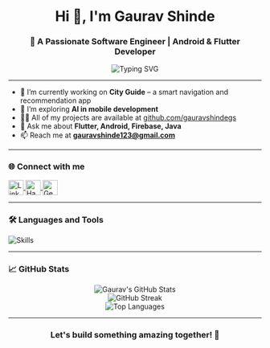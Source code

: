 <h1 align="center">Hi 👋, I'm Gaurav Shinde</h1>
<h3 align="center">🚀 A Passionate Software Engineer | Android & Flutter Developer</h3>

<p align="center">
  <img src="https://readme-typing-svg.herokuapp.com?font=Fira+Code&weight=500&pause=1000&color=F76C0C&center=true&vCenter=true&width=435&lines=Android+%7C+Flutter+Developer;Building+Smart+Mobile+Apps;Always+Learning+%26+Exploring+Tech" alt="Typing SVG" />
</p>

---

- 🔭 I’m currently working on **City Guide** – a smart navigation and recommendation app  
- 🌱 I’m exploring **AI in mobile development**  
- 👨‍💻 All of my projects are available at [github.com/gauravshindegs](https://github.com/gauravshindegs)  
- 💬 Ask me about **Flutter, Android, Firebase, Java**  
- 📫 Reach me at **gauravshinde123@gmail.com**

---

<h3 align="left">🌐 Connect with me</h3>
<p align="left">
  <a href="https://linkedin.com/in/gaurav-shinde-23a4aa224/" target="blank">
    <img align="center" src="https://skillicons.dev/icons?i=linkedin" alt="LinkedIn" height="30"/>
  </a>
  <a href="https://www.hackerrank.com/gauravshindegs14" target="blank">
    <img align="center" src="https://skillicons.dev/icons?i=hackerrank" alt="HackerRank" height="30"/>
  </a>
  <a href="https://auth.geeksforgeeks.org/user/gauravshindegs123" target="blank">
    <img align="center" src="https://upload.wikimedia.org/wikipedia/commons/thumb/4/43/GeeksforGeeks.svg/512px-GeeksforGeeks.svg.png?20221119191502" alt="GeeksforGeeks" height="30" />
  </a>
</p>

---

<h3 align="left">🛠️ Languages and Tools</h3>
<p align="left">
  <img src="https://skillicons.dev/icons?i=flutter,dart,java,androidstudio,firebase,mysql,sqlite,python,html,css,bootstrap,github" alt="Skills" />
</p>

---

<h3 align="left">📈 GitHub Stats</h3>
<p align="center">
  <img src="https://github-readme-stats.vercel.app/api?username=GauravShinde14&show_icons=true&theme=react&hide_border=true" alt="Gaurav's GitHub Stats" />
  <br/>
  <img src="https://github-readme-streak-stats.herokuapp.com/?user=GauravShinde14&theme=react&hide_border=true" alt="GitHub Streak" />
  <br/>
  <img src="https://github-readme-stats.vercel.app/api/top-langs/?username=GauravShinde14&layout=compact&theme=react&hide_border=true" alt="Top Languages" />
</p>

---

<h3 align="center">Let's build something amazing together! 🚀</h3>
